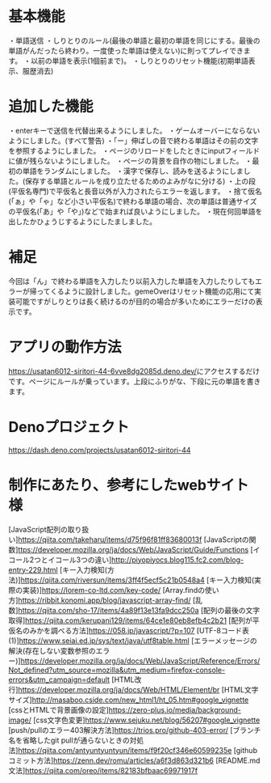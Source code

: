 # 基本機能
・単語送信
・しりとりのルール(最後の単語と最初の単語を同じにする。最後の単語がんだったら終わり。一度使った単語は使えない)に則ってプレイできます。
・以前の単語を表示(1個前まで)。
・しりとりのリセット機能(初期単語表示、服歴消去)

# 追加した機能
・enterキーで送信を代替出来るようにしました。
・ゲームオーバーにならないようにしました。(すべて警告)
・「ー」伸ばしの音で終わる単語はその前の文字を参照するようにしました。
・ページのリロードをしたときにinputフィールドに値が残らないようにしました。
・ページの背景を自作の物にしました。
・最初の単語をランダムにしました。
・漢字で保存し、読みを送るようにしました。(保存する単語とルールを成り立たせるためのよみがなに分ける)
・上の段(平仮名専門)で平仮名と長音以外が入力されたらエラーを返します。
・捨て仮名(「ぁ」や「ゃ」など小さい平仮名)で終わる単語の場合、次の単語は普通サイズの平仮名(「あ」や「や」)などで始まれば良いようにしました。
・現在何回単語を出したかひょうじするようにしたましました。

# 補足
今回は「ん」で終わる単語を入力したり以前入力した単語を入力したりしてもエラーが帰ってくるように設計しました。gemeOverはリセット機能の応用にて実装可能ですがしりとりは長く続けるのが目的の場合が多いためにエラーだけの表示です。

# アプリの動作方法
<https://usatan6012-siritori-44-6vve8dg2085d.deno.dev/>にアクセスするだけです。ページにルールが乗っています。上段にふりがな、下段に元の単語を書きます。

# Denoプロジェクト
https://dash.deno.com/projects/usatan6012-siritori-44

# 制作にあたり、参考にしたwebサイト様
[JavaScript配列の取り扱い]<https://qiita.com/takeharu/items/d75f96f81ff83680013f>
[JavaScriptの関数]<ttps://developer.mozilla.org/ja/docs/Web/JavaScript/Guide/Functions>
[イコール2つとイコール3つの違い]<http://piyopiyocs.blog115.fc2.com/blog-entry-229.html>
[キー入力検知(方法)]<https://qiita.com/riversun/items/3ff4f5ecf5c21b0548a4>
[キー入力検知(実際の実装)]<https://lorem-co-ltd.com/key-code/>
[Array.findの使い方]<https://ribbit.konomi.app/blog/javascript-array-find/>
[乱数]<https://qiita.com/sho-17/items/4a89f13e13fa9dcc250a>
[配列の最後の文字取得]<https://qiita.com/kerupani129/items/64ce1e80eb8efb4c2b21>
[配列が平仮名のみかを調べる方法]<https://058.jp/javascript/?p=107>
[UTF-8コード表(1)]<https://www.seiai.ed.jp/sys/text/java/utf8table.html>
[エラーメッセージの解決(存在しない変数参照のエラー)]<https://developer.mozilla.org/ja/docs/Web/JavaScript/Reference/Errors/Not_defined?utm_source=mozilla&utm_medium=firefox-console-errors&utm_campaign=default>
[HTML改行]<https://developer.mozilla.org/ja/docs/Web/HTML/Element/br>
[HTML文字サイズ]<http://masaboo.cside.com/new_html1/ht_05.htm#google_vignette>
[cssとHTMLで背景画像の設定]<https://zero-plus.io/media/background-image/>
[css文字色変更]<https://www.sejuku.net/blog/56207#google_vignette>
[push/pullのエラー403解決方法]<https://trios.pro/github-403-error/>
[ブランチ名を省略したgit pullが通らないときの対処法]<https://qiita.com/antyuntyuntyun/items/f9f20cf346e60599235e>
[githubコミット方法]<https://zenn.dev/romu/articles/a6f3d863d321b6>
[README.md文法]<https://qiita.com/oreo/items/82183bfbaac69971917f>



